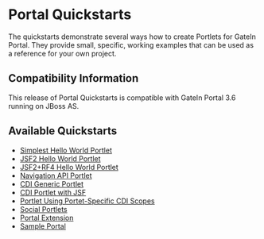 <!--~ Do not edit this derived file! See gatein-portal-quickstarts-parent/src/main/freemarker/README.md.ftl ~-->

Portal Quickstarts
==================

The quickstarts demonstrate several ways how to create Portlets for GateIn Portal. They provide small, specific, working
examples that can be used as a reference for your own project.

<a id="compatibility"></a>
Compatibility Information
-------------------------

This release of Portal Quickstarts is compatible with GateIn Portal 3.6 running on JBoss AS.

<a id="toc"></a>
Available Quickstarts
---------------------

* [Simplest Hello World Portlet](simplest-hello-world-portlet/README.html)
* [JSF2 Hello World Portlet](jsf2-hello-world-portlet/README.html)
* [JSF2+RF4 Hello World Portlet](jsf2-rf4-hello-world-portlet/README.html)
* [Navigation API Portlet](navigation-api-portlet/README.html)
* [CDI Generic Portlet](cdi-generic-portlet/README.html)
* [CDI Portlet with JSF](cdi-jsf-portlet/README.html)
* [Portlet Using Portet-Specific CDI Scopes](cdi-scopes-portlet/README.html)
* [Social Portlets](social-portlets/README.html)
* [Portal Extension](gatein-portal-extension/README.html)
* [Sample Portal](gatein-sample-portal/README.html)

